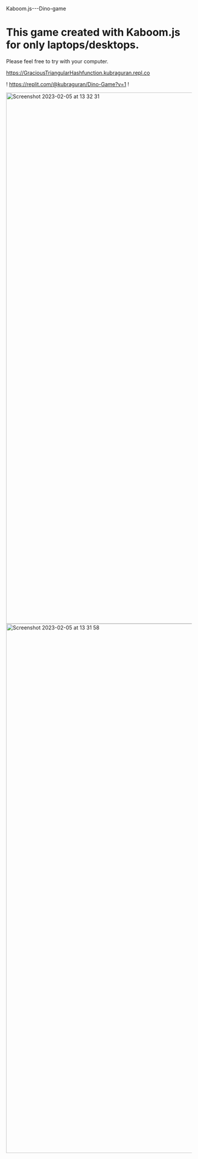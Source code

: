  Kaboom.js---Dino-game

# This game created with Kaboom.js for only laptops/desktops.
Please feel free to try with your computer.
 
 https://GraciousTriangularHashfunction.kubraguran.repl.co 


! https://replit.com/@kubraguran/Dino-Game?v=1 !


<img width="1438" alt="Screenshot 2023-02-05 at 13 32 31" src="https://user-images.githubusercontent.com/81765398/216826776-0bb43672-2d0e-4e5c-a805-ae22df5ae560.png">





<img width="1433" alt="Screenshot 2023-02-05 at 13 31 58" src="https://user-images.githubusercontent.com/81765398/216826808-d6c0ebc5-f77b-4a4c-be22-0adf71fb17cb.png">
